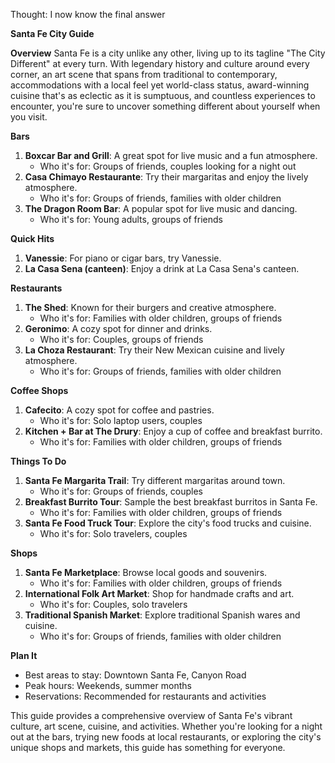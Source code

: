 Thought: I now know the final answer

**Santa Fe City Guide**

**Overview**
Santa Fe is a city unlike any other, living up to its tagline "The City Different" at every turn. With legendary history and culture around every corner, an art scene that spans from traditional to contemporary, accommodations with a local feel yet world-class status, award-winning cuisine that's as eclectic as it is sumptuous, and countless experiences to encounter, you're sure to uncover something different about yourself when you visit.

**Bars**

1. **Boxcar Bar and Grill**: A great spot for live music and a fun atmosphere.
	* Who it's for: Groups of friends, couples looking for a night out
2. **Casa Chimayo Restaurante**: Try their margaritas and enjoy the lively atmosphere.
	* Who it's for: Groups of friends, families with older children
3. **The Dragon Room Bar**: A popular spot for live music and dancing.
	* Who it's for: Young adults, groups of friends

**Quick Hits**

1. **Vanessie**: For piano or cigar bars, try Vanessie.
2. **La Casa Sena (canteen)**: Enjoy a drink at La Casa Sena's canteen.

**Restaurants**

1. **The Shed**: Known for their burgers and creative atmosphere.
	* Who it's for: Families with older children, groups of friends
2. **Geronimo**: A cozy spot for dinner and drinks.
	* Who it's for: Couples, groups of friends
3. **La Choza Restaurant**: Try their New Mexican cuisine and lively atmosphere.
	* Who it's for: Groups of friends, families with older children

**Coffee Shops**

1. **Cafecito**: A cozy spot for coffee and pastries.
	* Who it's for: Solo laptop users, couples
2. **Kitchen + Bar at The Drury**: Enjoy a cup of coffee and breakfast burrito.
	* Who it's for: Families with older children, groups of friends

**Things To Do**

1. **Santa Fe Margarita Trail**: Try different margaritas around town.
	* Who it's for: Groups of friends, couples
2. **Breakfast Burrito Tour**: Sample the best breakfast burritos in Santa Fe.
	* Who it's for: Families with older children, groups of friends
3. **Santa Fe Food Truck Tour**: Explore the city's food trucks and cuisine.
	* Who it's for: Solo travelers, couples

**Shops**

1. **Santa Fe Marketplace**: Browse local goods and souvenirs.
	* Who it's for: Families with older children, groups of friends
2. **International Folk Art Market**: Shop for handmade crafts and art.
	* Who it's for: Couples, solo travelers
3. **Traditional Spanish Market**: Explore traditional Spanish wares and cuisine.
	* Who it's for: Groups of friends, families with older children

**Plan It**

* Best areas to stay: Downtown Santa Fe, Canyon Road
* Peak hours: Weekends, summer months
* Reservations: Recommended for restaurants and activities

This guide provides a comprehensive overview of Santa Fe's vibrant culture, art scene, cuisine, and activities. Whether you're looking for a night out at the bars, trying new foods at local restaurants, or exploring the city's unique shops and markets, this guide has something for everyone.